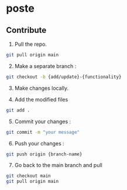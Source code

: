 # poste

## Contribute

1. Pull the repo.

```bash
git pull origin main
```

2. Make a separate branch :

```bash
git checkout -b {add/update}-{functionality}
```

3. Make changes locally.

4. Add the modified files

```bash
git add .
```

5. Commit your changes :

```bash
git commit -m "your message"
```

6. Push your changes :

```bash
git push origin {branch-name}
```

7. Go back to the main branch and pull

```bash
git checkout main
git pull origin main
```
